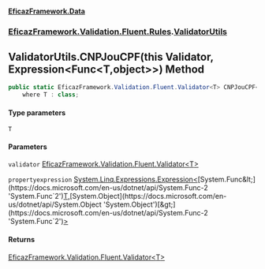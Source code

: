#### [EficazFramework.Data](EficazFrameworkData.md 'EficazFramework Data')
### [EficazFramework.Validation.Fluent.Rules](EficazFrameworkData.md#EficazFramework.Validation.Fluent.Rules 'EficazFramework.Validation.Fluent.Rules').[ValidatorUtils](EficazFramework.Validation.Fluent.Rules/ValidatorUtils.md 'EficazFramework.Validation.Fluent.Rules.ValidatorUtils')

## ValidatorUtils.CNPJouCPF<T>(this Validator<T>, Expression<Func<T,object>>) Method

```csharp
public static EficazFramework.Validation.Fluent.Validator<T> CNPJouCPF<T>(this EficazFramework.Validation.Fluent.Validator<T> validator, System.Linq.Expressions.Expression<System.Func<T,object>> propertyexpression)
    where T : class;
```
#### Type parameters

<a name='EficazFramework.Validation.Fluent.Rules.ValidatorUtils.CNPJouCPF_T_(thisEficazFramework.Validation.Fluent.Validator_T_,System.Linq.Expressions.Expression_System.Func_T,object__).T'></a>

`T`
#### Parameters

<a name='EficazFramework.Validation.Fluent.Rules.ValidatorUtils.CNPJouCPF_T_(thisEficazFramework.Validation.Fluent.Validator_T_,System.Linq.Expressions.Expression_System.Func_T,object__).validator'></a>

`validator` [EficazFramework.Validation.Fluent.Validator&lt;](EficazFramework.Validation.Fluent/Validator_T_.md 'EficazFramework.Validation.Fluent.Validator<T>')[T](EficazFramework.Validation.Fluent.Rules/ValidatorUtils/CNPJouCPF_T_(thisValidator_T_,Expression_Func_T,object__).md#EficazFramework.Validation.Fluent.Rules.ValidatorUtils.CNPJouCPF_T_(thisEficazFramework.Validation.Fluent.Validator_T_,System.Linq.Expressions.Expression_System.Func_T,object__).T 'EficazFramework.Validation.Fluent.Rules.ValidatorUtils.CNPJouCPF<T>(this EficazFramework.Validation.Fluent.Validator<T>, System.Linq.Expressions.Expression<System.Func<T,object>>).T')[&gt;](EficazFramework.Validation.Fluent/Validator_T_.md 'EficazFramework.Validation.Fluent.Validator<T>')

<a name='EficazFramework.Validation.Fluent.Rules.ValidatorUtils.CNPJouCPF_T_(thisEficazFramework.Validation.Fluent.Validator_T_,System.Linq.Expressions.Expression_System.Func_T,object__).propertyexpression'></a>

`propertyexpression` [System.Linq.Expressions.Expression&lt;](https://docs.microsoft.com/en-us/dotnet/api/System.Linq.Expressions.Expression-1 'System.Linq.Expressions.Expression`1')[System.Func&lt;](https://docs.microsoft.com/en-us/dotnet/api/System.Func-2 'System.Func`2')[T](EficazFramework.Validation.Fluent.Rules/ValidatorUtils/CNPJouCPF_T_(thisValidator_T_,Expression_Func_T,object__).md#EficazFramework.Validation.Fluent.Rules.ValidatorUtils.CNPJouCPF_T_(thisEficazFramework.Validation.Fluent.Validator_T_,System.Linq.Expressions.Expression_System.Func_T,object__).T 'EficazFramework.Validation.Fluent.Rules.ValidatorUtils.CNPJouCPF<T>(this EficazFramework.Validation.Fluent.Validator<T>, System.Linq.Expressions.Expression<System.Func<T,object>>).T')[,](https://docs.microsoft.com/en-us/dotnet/api/System.Func-2 'System.Func`2')[System.Object](https://docs.microsoft.com/en-us/dotnet/api/System.Object 'System.Object')[&gt;](https://docs.microsoft.com/en-us/dotnet/api/System.Func-2 'System.Func`2')[&gt;](https://docs.microsoft.com/en-us/dotnet/api/System.Linq.Expressions.Expression-1 'System.Linq.Expressions.Expression`1')

#### Returns
[EficazFramework.Validation.Fluent.Validator&lt;](EficazFramework.Validation.Fluent/Validator_T_.md 'EficazFramework.Validation.Fluent.Validator<T>')[T](EficazFramework.Validation.Fluent.Rules/ValidatorUtils/CNPJouCPF_T_(thisValidator_T_,Expression_Func_T,object__).md#EficazFramework.Validation.Fluent.Rules.ValidatorUtils.CNPJouCPF_T_(thisEficazFramework.Validation.Fluent.Validator_T_,System.Linq.Expressions.Expression_System.Func_T,object__).T 'EficazFramework.Validation.Fluent.Rules.ValidatorUtils.CNPJouCPF<T>(this EficazFramework.Validation.Fluent.Validator<T>, System.Linq.Expressions.Expression<System.Func<T,object>>).T')[&gt;](EficazFramework.Validation.Fluent/Validator_T_.md 'EficazFramework.Validation.Fluent.Validator<T>')